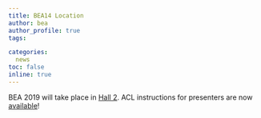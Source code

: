 ```yaml
---
title: BEA14 Location
author: bea
author_profile: true
tags:

categories:
  news
toc: false
inline: true
---
```


BEA 2019 will take place in [Hall 2](http://www.acl2019.org/EN/workshops.xhtml). ACL instructions for presenters are now [available](http://www.acl2019.org/EN/instructions-for-presenters.xhtml)!
